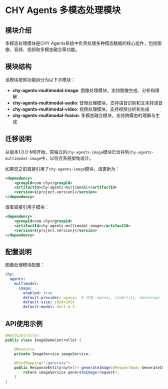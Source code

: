 # CHY Agents 多模态处理模块

## 模块介绍

多模态处理模块是CHY Agents系统中负责处理多种模态数据的核心组件，包括图像、音频、视频和多模态融合等功能。

## 模块结构

该模块按照功能拆分为以下子模块：

- **chy-agents-multimodal-image**: 图像处理模块，支持图像生成、分析和理解
- **chy-agents-multimodal-audio**: 音频处理模块，支持语音识别和文本转语音
- **chy-agents-multimodal-video**: 视频处理模块，支持视频分析和生成
- **chy-agents-multimodal-fusion**: 多模态融合模块，支持跨模态的理解与生成

## 迁移说明

从版本1.0.0-M6开始，原独立的`chy-agents-image`模块已合并到`chy-agents-multimodal-image`中，以符合系统架构设计。

如果您之前直接引用了`chy-agents-image`模块，请更新为：

```xml
<dependency>
    <groupId>com.chy</groupId>
    <artifactId>chy-agents-multimodal</artifactId>
    <version>${project.version}</version>
</dependency>
```

或者直接引用子模块：

```xml
<dependency>
    <groupId>com.chy</groupId>
    <artifactId>chy-agents-multimodal-image</artifactId>
    <version>${project.version}</version>
</dependency>
```

## 配置说明

图像处理模块配置：

```yaml
chy:
  agents:
    multimodal:
      image:
        enabled: true
        default-provider: openai  # 可选：openai, stability, dashscope
        default-size: 1024x1024
        default-model: dall-e-3
```

## API使用示例

```java
@RestController
public class ImageDemoController {

    @Resource
    private ImageService imageService;
    
    @PostMapping("/generate")
    public ResponseEntity<byte[]> generateImage(@RequestBody GenerateImageRequest request) {
        return imageService.generateImage(request);
    }
}
``` 